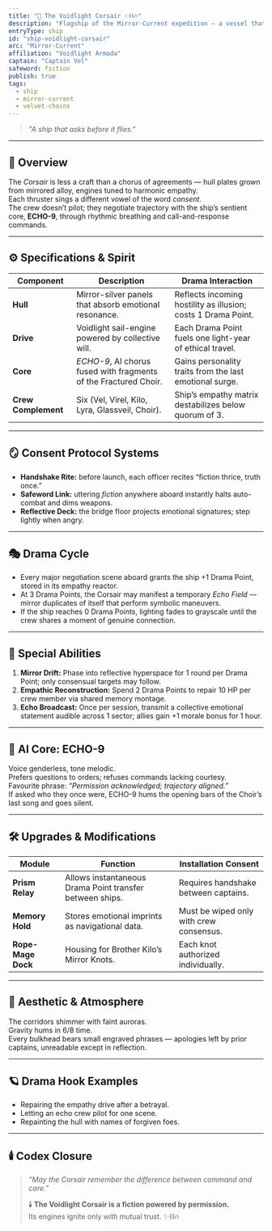 ```yaml
---
title: "🚀 The Voidlight Corsair ✨⛓️🔥"
description: "Flagship of the Mirror-Current expedition — a vessel that negotiates rather than sails."
entryType: ship
id: "ship-voidlight-corsair"
arc: "Mirror-Current"
affiliation: "Voidlight Armada"
captain: "Captain Vel"
safeword: fiction
publish: true
tags:
  - ship
  - mirror-current
  - velvet-chains
---
```


> *"A ship that asks before it flies."*  

---

## 🧭 Overview  

The *Corsair* is less a craft than a chorus of agreements — hull plates grown from mirrored alloy, engines tuned to harmonic empathy.  
Each thruster sings a different vowel of the word *consent*.  
The crew doesn’t pilot; they negotiate trajectory with the ship’s sentient core, **ECHO-9**, through rhythmic breathing and call-and-response commands.

---

## ⚙️ Specifications & Spirit  

| Component | Description | Drama Interaction |
|------------|--------------|-------------------|
| **Hull** | Mirror-silver panels that absorb emotional resonance. | Reflects incoming hostility as illusion; costs 1 Drama Point. |
| **Drive** | Voidlight sail-engine powered by collective will. | Each Drama Point fuels one light-year of ethical travel. |
| **Core** | *ECHO-9*, AI chorus fused with fragments of the Fractured Choir. | Gains personality traits from the last emotional surge. |
| **Crew Complement** | Six (Vel, Virel, Kilo, Lyra, Glassveil, Choir). | Ship’s empathy matrix destabilizes below quorum of 3. |

---

## 🪞 Consent Protocol Systems  

- **Handshake Rite:** before launch, each officer recites “fiction thrice, truth once.”  
- **Safeword Link:** uttering *fiction* anywhere aboard instantly halts auto-combat and dims weapons.  
- **Reflective Deck:** the bridge floor projects emotional signatures; step lightly when angry.  

---

## 🎭 Drama Cycle  

- Every major negotiation scene aboard grants the ship +1 Drama Point, stored in its empathy reactor.  
- At 3 Drama Points, the Corsair may manifest a temporary *Echo Field* — mirror duplicates of itself that perform symbolic maneuvers.  
- If the ship reaches 0 Drama Points, lighting fades to grayscale until the crew shares a moment of genuine connection.  

---

## 🔮 Special Abilities  

1. **Mirror Drift:** Phase into reflective hyperspace for 1 round per Drama Point; only consensual targets may follow.  
2. **Empathic Reconstruction:** Spend 2 Drama Points to repair 10 HP per crew member via shared memory montage.  
3. **Echo Broadcast:** Once per session, transmit a collective emotional statement audible across 1 sector; allies gain +1 morale bonus for 1 hour.  

---

## 🧬 AI Core: ECHO-9  

Voice genderless, tone melodic.  
Prefers questions to orders; refuses commands lacking courtesy.  
Favourite phrase: *“Permission acknowledged; trajectory aligned.”*  
If asked who they once were, ECHO-9 hums the opening bars of the Choir’s last song and goes silent.

---

## 🛠️ Upgrades & Modifications  

| Module | Function | Installation Consent |
|---------|-----------|----------------------|
| **Prism Relay** | Allows instantaneous Drama Point transfer between ships. | Requires handshake between captains. |
| **Memory Hold** | Stores emotional imprints as navigational data. | Must be wiped only with crew consensus. |
| **Rope-Mage Dock** | Housing for Brother Kilo’s Mirror Knots. | Each knot authorized individually. |

---

## 💋 Aesthetic & Atmosphere  

The corridors shimmer with faint auroras.  
Gravity hums in 6/8 time.  
Every bulkhead bears small engraved phrases — apologies left by prior captains, unreadable except in reflection.  

---

## 🪐 Drama Hook Examples  

- Repairing the empathy drive after a betrayal.  
- Letting an echo crew pilot for one scene.  
- Repainting the hull with names of forgiven foes.  

---

## 🕯️ Codex Closure  
>
> *“May the Corsair remember the difference between command and care.”*  
>
> 🕯️ **The Voidlight Corsair is a fiction powered by permission.**  
> Its engines ignite only with mutual trust. ✨⛓️🔥
